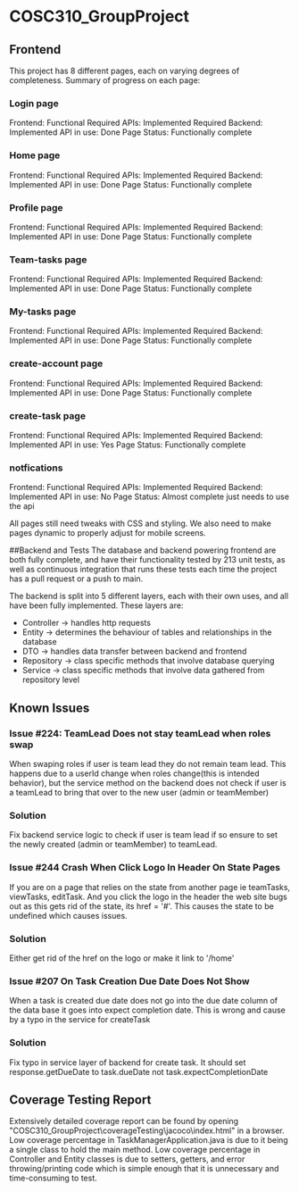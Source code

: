 # COSC310_GroupProject

## Frontend
This project has 8 different pages, each on varying degrees of completeness.
Summary of progress on each page:

### Login page
Frontend: Functional
Required APIs: Implemented
Required Backend: Implemented
API in use: Done
Page Status: Functionally complete

### Home page
Frontend: Functional
Required APIs: Implemented
Required Backend: Implemented
API in use: Done
Page Status: Functionally complete

### Profile page
Frontend: Functional
Required APIs: Implemented
Required Backend: Implemented
API in use: Done
Page Status: Functionally complete

### Team-tasks page
Frontend: Functional
Required APIs: Implemented
Required Backend: Implemented
API in use: Done
Page Status: Functionally complete

### My-tasks page
Frontend: Functional
Required APIs: Implemented
Required Backend: Implemented
API in use: Done
Page Status: Functionally complete

### create-account page
Frontend: Functional
Required APIs: Implemented
Required Backend: Implemented
API in use: Done
Page Status: Functionally complete

### create-task page
Frontend: Functional
Required APIs: Implemented
Required Backend: Implemented
API in use: Yes
Page Status: Functionally complete

### notfications
Frontend: Functional
Required APIs: Implemented
Required Backend: Implemented
API in use: No
Page Status: Almost complete just needs to use the api

All pages still need tweaks with CSS and styling. We also need to make pages dynamic to properly adjust for mobile screens.

##Backend and Tests
The database and backend powering frontend are both fully complete, and have their functionality tested by 213 unit tests, as well as continuous integration that runs these tests each time the project has a pull request or a push to main.

The backend is split into 5 different layers, each with their own uses, and all have been fully implemented. These layers are:
- Controller -> handles http requests
- Entity -> determines the behaviour of tables and relationships in the database
- DTO -> handles data transfer between backend and frontend
- Repository -> class specific methods that involve database querying
- Service -> class specific methods that involve data gathered from repository level

## Known Issues

### Issue #224: TeamLead Does not stay teamLead when roles swap 
When swaping roles if user is team lead they do not remain team lead. This happens due to a userId change when roles change(this is intended behavior), but the service method on the backend does not check if user is a teamLead to bring that over to the new user (admin or teamMember) 
### Solution
Fix backend service logic to check if user is team lead if so ensure to set the newly created (admin or teamMember) to teamLead.

### Issue #244 Crash When Click Logo In Header On State Pages
If you are on a page that relies on the state from another page ie teamTasks, viewTasks, editTask. And you click the logo in the header the web site bugs out as this gets rid of the state, its href = '#'. This causes the state to be undefined which causes issues.
### Solution
Either get rid of the href on the logo or make it link to '/home'

### Issue #207 On Task Creation Due Date Does Not Show
When a task is created due date does not go into the due date column of the data base it goes into expect completion date. This is wrong and cause by a typo in the service for createTask
### Solution
Fix typo in service layer of backend for create task. It should set response.getDueDate to task.dueDate not task.expectCompletionDate

## Coverage Testing Report
Extensively detailed coverage report can be found by opening "COSC310_GroupProject\coverageTesting\jacoco\index.html" in a browser.
Low coverage percentage in TaskManagerApplication.java is due to it being a single class to hold the main method.
Low coverage percentage in Controller and Entity classes is due to setters, getters, and error throwing/printing code which is simple enough that it is unnecessary and time-consuming to test.

